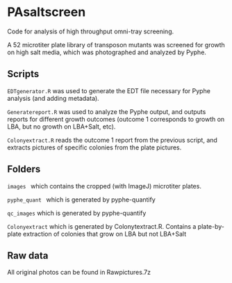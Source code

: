 # PAsaltscreen

Code for analysis of high throughput omni-tray screening. 

A 52 microtiter plate library of transposon mutants was screened for growth on high salt media, which was photographed and analyzed by Pyphe. 

## Scripts

`EDTgenerator.R` was used to generate the EDT file necessary for Pyphe analysis (and adding metadata).

`Generatereport.R` was used to analyze the Pyphe output, and outputs reports for different growth outcomes (outcome 1 corresponds to growth on LBA, but no growth on LBA+Salt, etc).

`Colonyextract.R` reads the outcome 1 report from the previous script, and extracts pictures of specific colonies from the plate pictures. 

## Folders 

`
images 
`
which contains the cropped (with ImageJ) microtiter plates.

`
pyphe_quant 
` 
which is generated by pyphe-quantify

`
qc_images
` 
which is generated by pyphe-quantify

`
Colonyextract
` 
which is generated by Colonytextract.R. Contains a plate-by-plate extraction of colonies that grow on LBA but not LBA+Salt

## Raw data
All original photos can be found in Rawpictures.7z

